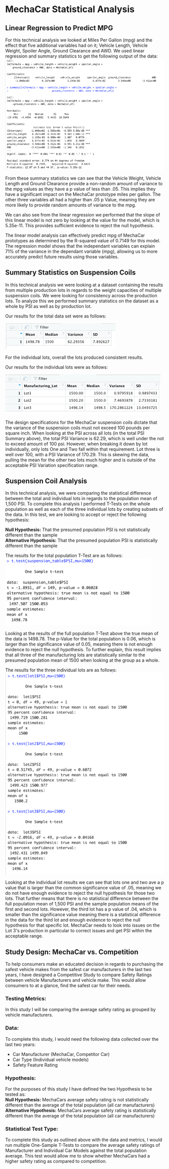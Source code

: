 # MechaCar Statistical Analysis

## Linear Regression to Predict MPG
For this technical analysis we looked at Miles Per Gallon (mpg) and the effect that five additional variables had on it; Vehicle Length, Vehicle Weight, Spoiler Angle, Ground Clearance and AWD. We used linear regression and summary statistics to get the following output of the data: 
![mpg Linear Regression and Summary Statistics](https://github.com/jmmadson/MechaCar_Statistical_Analysis/blob/main/images/mpg_output.png?raw=true)

From these summary statistics we can see that the Vehicle Weight, Vehicle Length and Ground Clearance provide a non-random amount of variance to the mpg values as they have a p value of less than .05. This implies they have a significant impact on the MechaCar prototype miles per gallon. The other three variables all had a higher than .05 p Value, meaning they are more likely to provide random amounts of variance to the mpg. 

We can also see from the linear regression we performed that the slope of this linear model is not zero by looking at the value for the model, which is 5.35e-11. This provides sufficient evidence to reject the null hypothesis.  

The linear model analysis can effectively predict mpg of MechaCar prototypes as determined by the R-squared value of 0.7149 for this model. The regression model shows that the independant variables can explain 71% of the variance in the dependant variable (mpg), allowing us to more accurately predict future results using those variables. 


## Summary Statistics on Suspension Coils

In this technical analysis we were looking at a dataset containing the results from multiple production lots in regards to the weight capacities of multiple suspension coils. We were looking for consistency across the production lots. To analyze this we performed summary statistics on the dataset as a whole by PSI as well as by production lot. 

Our results for the total data set were as follows:  

![Total PSI Summary](https://github.com/jmmadson/MechaCar_Statistical_Analysis/blob/main/images/total_summary.png?raw=true)

For the individual lots, overall the lots produced consistent results. 

Our results for the individual lots were as follows: 

![Total PSI Summary by Lot](https://github.com/jmmadson/MechaCar_Statistical_Analysis/blob/main/images/Lot_Summary.png?raw=true)

The design specifications for the MechaCar suspension coils dictate that the variance of the suspension coils must not exceed 100 pounds per square inch. When looking at the PSI across all lots (in the total PSI Summary above), the total PSI Variance is 62.29, which is well under the not to exceed amount of 100 psi. However, when breaking it down by lot individually, only lots One and Two fall within that requirement. Lot three is well over 100, with a PSI Variance of 170.29. This is skewing the data, pulling the mean for the other two lots much higher and is outside of the acceptable PSI Variation specification range. 


## Suspension Coil Analysis

In this technical analysis, we were comparing the statistical difference between the total and individual lots in regards to the population mean of 1,500 PSI. To complete this analysis I performed T-Tests on the whole population as well as each of the three individual lots by creating subsets of the data. In this test, we are looking to accept or reject the following hypothesis: 

<strong>Null Hypothesis:</strong> That the presumed population PSI is not statistically different than the sample <br>
<strong>Alternative Hypothesis:</strong> That the presumed population PSI is statistically different than the sample

The results for the total population T-Test are as follows: 
![Total Population PSI T-Test](https://github.com/jmmadson/MechaCar_Statistical_Analysis/blob/main/images/All_Lot_TTests.png?raw=true)

Looking at the results of the full population T-Test above the true mean of the data is 1498.78. The p-Value for the total population is 0.06, which is larger than the significance value of 0.05, meaning there is not enough evidence to reject the null hypothesis. To further explain, this result implies that all three of the manufacturing lots are statistically similar to the presumed population mean of 1500 when looking at the group as a whole. 

The results for the three individual lots are as follows: 
![Individual Lot PSI T-Test](https://github.com/jmmadson/MechaCar_Statistical_Analysis/blob/main/images/Individual_Lot_TTests.png?raw=true)

Looking at the individual lot results we can see that lots one and two ave a p value that is larger than the common significance value of .05, meaning we do not have enough evidence to reject the null hypothesis for those two lots. That further means that there is no statistical difference between the full population mean of 1,500 PSI and the sample population means of the first and second lots. However, the third lot has a p value of .04, which is smaller than the significance value meaning there is a statistical difference in the data for the third lot and enough evidence to reject the null hypothesis for that specific lot. MechaCar needs to look into issues on the Lot 3's production in particular to correct issues and get PSI within the acceptable range. 

## Study Design: MechaCar vs. Competition 
To help consumers make an educated decision in regards to purchasing the safest vehicle makes from the safest car manufacturers in the last two years, I have designed a Competitive Study to compare Safety Ratings between vehicle Manufacturers and vehicle make. This would allow consumers to at a glance, find the safest car for their needs.

### Testing Metrics: 
In this study I will be comparing the average safety rating as grouped by vehicle manufacturers. 

### Data: 
To complete this study, I would need the following data collected over the last two years:
<ul>
<li>Car Manufacturer (MechaCar, Competitor Car)</li>
<li>Car Type (Individual vehicle models)</li>
<li>Safety Feature Rating</li>
</ul>

### Hypothesis: 
For the purposes of this study I have defined the two Hypothesis to be tested as: <br>
<strong>Null Hypothesis:</strong> MechaCars average safety rating is not statistically different than the average of the total population (all car manufacturers)
<br>
<strong>Alternative Hypothesis:</strong> MechaCars average safety rating is statistically different than the average of the total population (all car manufacturers)

### Statistical Test Type: 
To complete this study as outlined above with the data and metrics, I would run multiple One-Sample T-Tests to compare the average safety ratings of Manufacturer and Individual Car Models against the total population average. This test would allow me to show whether MechaCars had a higher safety rating as compared to competition. 


